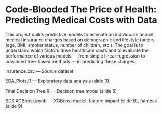 # Code-Blooded The Price of Health: Predicting Medical Costs with Data

This project builds predictive models to estimate an individual’s annual medical insurance charges based on demographic and lifestyle factors (age, BMI, smoker status, number of children, etc.). The goal is to understand which factors drive healthcare costs and to evaluate the performance of various models — from simple linear regression to advanced tree-based methods — in predicting these charges.


insurance.csv — Source dataset  


EDA_Plots.R — Exploratory data analysis (slide 3)  


Final Decision Tree.R — Decision tree model (slide 5)  


SDS XGBoost.ipynb — XGBoost model, feature impact (slide 8), fairness (slide 9)  

